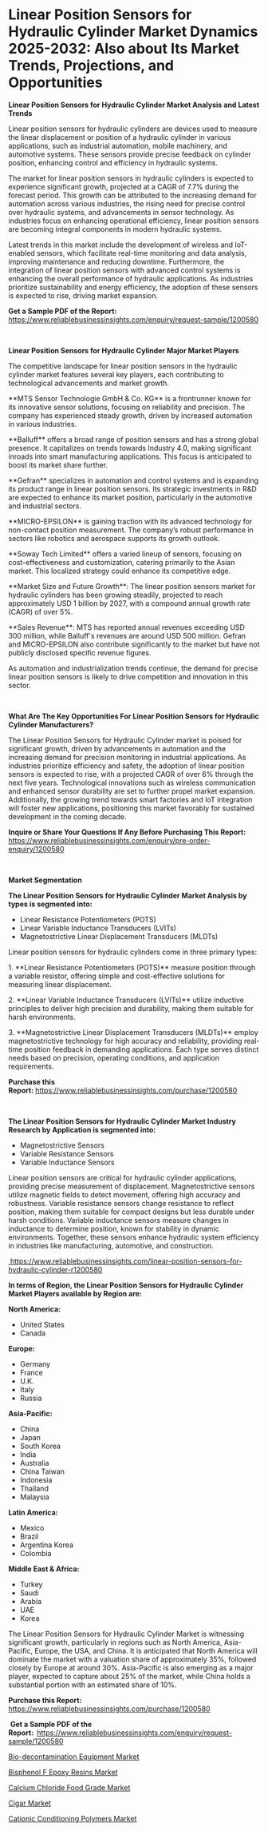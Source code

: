 <p><h1>Linear Position Sensors for Hydraulic Cylinder Market Dynamics 2025-2032: Also about Its Market Trends, Projections, and Opportunities</h1></p><p><strong>Linear Position Sensors for Hydraulic Cylinder Market Analysis and Latest Trends</strong></p>
<p><p>Linear position sensors for hydraulic cylinders are devices used to measure the linear displacement or position of a hydraulic cylinder in various applications, such as industrial automation, mobile machinery, and automotive systems. These sensors provide precise feedback on cylinder position, enhancing control and efficiency in hydraulic systems.</p><p>The market for linear position sensors in hydraulic cylinders is expected to experience significant growth, projected at a CAGR of 7.7% during the forecast period. This growth can be attributed to the increasing demand for automation across various industries, the rising need for precise control over hydraulic systems, and advancements in sensor technology. As industries focus on enhancing operational efficiency, linear position sensors are becoming integral components in modern hydraulic systems.</p><p>Latest trends in this market include the development of wireless and IoT-enabled sensors, which facilitate real-time monitoring and data analysis, improving maintenance and reducing downtime. Furthermore, the integration of linear position sensors with advanced control systems is enhancing the overall performance of hydraulic applications. As industries prioritize sustainability and energy efficiency, the adoption of these sensors is expected to rise, driving market expansion.</p></p>
<p><strong>Get a Sample PDF of the Report:&nbsp;</strong> <a href="https://www.reliablebusinessinsights.com/enquiry/request-sample/1200580?utm_campaign=57&utm_medium=2&utm_source=Github&utm_content=ia&utm_term=22032025&utm_id=linear-position-sensors-for-hydraulic-cylinder">https://www.reliablebusinessinsights.com/enquiry/request-sample/1200580</a></p>
<p>&nbsp;</p>
<p><strong>Linear Position Sensors for Hydraulic Cylinder Major Market Players</strong></p>
<p><p>The competitive landscape for linear position sensors in the hydraulic cylinder market features several key players, each contributing to technological advancements and market growth. </p><p>**MTS Sensor Technologie GmbH & Co. KG** is a frontrunner known for its innovative sensor solutions, focusing on reliability and precision. The company has experienced steady growth, driven by increased automation in various industries. </p><p>**Balluff** offers a broad range of position sensors and has a strong global presence. It capitalizes on trends towards Industry 4.0, making significant inroads into smart manufacturing applications. This focus is anticipated to boost its market share further.</p><p>**Gefran** specializes in automation and control systems and is expanding its product range in linear position sensors. Its strategic investments in R&D are expected to enhance its market position, particularly in the automotive and industrial sectors.</p><p>**MICRO-EPSILON** is gaining traction with its advanced technology for non-contact position measurement. The company’s robust performance in sectors like robotics and aerospace supports its growth outlook.</p><p>**Soway Tech Limited** offers a varied lineup of sensors, focusing on cost-effectiveness and customization, catering primarily to the Asian market. This localized strategy could enhance its competitive edge.</p><p>**Market Size and Future Growth**: The linear position sensors market for hydraulic cylinders has been growing steadily, projected to reach approximately USD 1 billion by 2027, with a compound annual growth rate (CAGR) of over 5%. </p><p>**Sales Revenue**: MTS has reported annual revenues exceeding USD 300 million, while Balluff's revenues are around USD 500 million. Gefran and MICRO-EPSILON also contribute significantly to the market but have not publicly disclosed specific revenue figures.</p><p>As automation and industrialization trends continue, the demand for precise linear position sensors is likely to drive competition and innovation in this sector.</p></p>
<p>&nbsp;</p>
<p><strong>What Are The Key Opportunities For Linear Position Sensors for Hydraulic Cylinder Manufacturers?</strong></p>
<p><p>The Linear Position Sensors for Hydraulic Cylinder market is poised for significant growth, driven by advancements in automation and the increasing demand for precision monitoring in industrial applications. As industries prioritize efficiency and safety, the adoption of linear position sensors is expected to rise, with a projected CAGR of over 6% through the next five years. Technological innovations such as wireless communication and enhanced sensor durability are set to further propel market expansion. Additionally, the growing trend towards smart factories and IoT integration will foster new applications, positioning this market favorably for sustained development in the coming decade.</p></p>
<p><strong>Inquire or Share Your Questions If Any Before Purchasing This Report:</strong> <a href="https://www.reliablebusinessinsights.com/enquiry/pre-order-enquiry/1200580?utm_campaign=57&utm_medium=2&utm_source=Github&utm_content=ia&utm_term=22032025&utm_id=linear-position-sensors-for-hydraulic-cylinder">https://www.reliablebusinessinsights.com/enquiry/pre-order-enquiry/1200580</a></p>
<p>&nbsp;</p>
<p><strong>Market Segmentation</strong></p>
<p><strong>The Linear Position Sensors for Hydraulic Cylinder Market Analysis by types is segmented into:</strong></p>
<p><ul><li>Linear Resistance Potentiometers (POTS)</li><li>Linear Variable Inductance Transducers (LVITs)</li><li>Magnetostrictive Linear Displacement Transducers (MLDTs)</li></ul></p>
<p><p>Linear position sensors for hydraulic cylinders come in three primary types: </p><p>1. **Linear Resistance Potentiometers (POTS)** measure position through a variable resistor, offering simple and cost-effective solutions for measuring linear displacement.</p><p>2. **Linear Variable Inductance Transducers (LVITs)** utilize inductive principles to deliver high precision and durability, making them suitable for harsh environments.</p><p>3. **Magnetostrictive Linear Displacement Transducers (MLDTs)** employ magnetostrictive technology for high accuracy and reliability, providing real-time position feedback in demanding applications. Each type serves distinct needs based on precision, operating conditions, and application requirements.</p></p>
<p><strong>Purchase this Report:&nbsp;</strong><a href="https://www.reliablebusinessinsights.com/purchase/1200580?utm_campaign=57&utm_medium=2&utm_source=Github&utm_content=ia&utm_term=22032025&utm_id=linear-position-sensors-for-hydraulic-cylinder">https://www.reliablebusinessinsights.com/purchase/1200580</a></p>
<p>&nbsp;</p>
<p><strong>The Linear Position Sensors for Hydraulic Cylinder Market Industry Research by Application is segmented into:</strong></p>
<p><ul><li>Magnetostrictive Sensors</li><li>Variable Resistance Sensors</li><li>Variable Inductance Sensors</li></ul></p>
<p><p>Linear position sensors are critical for hydraulic cylinder applications, providing precise measurement of displacement. Magnetostrictive sensors utilize magnetic fields to detect movement, offering high accuracy and robustness. Variable resistance sensors change resistance to reflect position, making them suitable for compact designs but less durable under harsh conditions. Variable inductance sensors measure changes in inductance to determine position, known for stability in dynamic environments. Together, these sensors enhance hydraulic system efficiency in industries like manufacturing, automotive, and construction.</p></p>
<p><a href="https://www.reliablebusinessinsights.com/linear-position-sensors-for-hydraulic-cylinder-r1200580?utm_campaign=57&utm_medium=2&utm_source=Github&utm_content=ia&utm_term=22032025&utm_id=linear-position-sensors-for-hydraulic-cylinder">&nbsp;https://www.reliablebusinessinsights.com/linear-position-sensors-for-hydraulic-cylinder-r1200580</a></p>
<p><strong>In terms of Region, the Linear Position Sensors for Hydraulic Cylinder Market Players available by Region are:</strong></p>
<p>
    <p> <strong> North America: </strong>
        <ul>
            <li>United States</li>
            <li>Canada</li>
        </ul>
        </p> 
    <p> <strong> Europe: </strong>
        <ul>
            <li>Germany</li>
            <li>France</li>
            <li>U.K.</li>
            <li>Italy</li>
            <li>Russia</li>
        </ul>
        </p> 
    <p> <strong> Asia-Pacific: </strong>
        <ul>
            <li>China</li>
            <li>Japan</li>
            <li>South Korea</li>
            <li>India</li>
            <li>Australia</li>
            <li>China Taiwan</li>
            <li>Indonesia</li>
            <li>Thailand</li>
            <li>Malaysia</li>
        </ul>
        </p> 
    <p> <strong> Latin America: </strong>
        <ul>
            <li>Mexico</li>
            <li>Brazil</li>
            <li>Argentina Korea</li>
            <li>Colombia</li>
        </ul>
        </p> 
    <p> <strong> Middle East & Africa: </strong>
        <ul>
            <li>Turkey</li>
            <li>Saudi</li>
            <li>Arabia</li>
            <li>UAE</li>
            <li>Korea</li>
        </ul>
    </p>
    </p>
<p><p>The Linear Position Sensors for Hydraulic Cylinder Market is witnessing significant growth, particularly in regions such as North America, Asia-Pacific, Europe, the USA, and China. It is anticipated that North America will dominate the market with a valuation share of approximately 35%, followed closely by Europe at around 30%. Asia-Pacific is also emerging as a major player, expected to capture about 25% of the market, while China holds a substantial portion with an estimated share of 10%.</p></p>
<p><strong>Purchase this Report: </strong><a href="https://www.reliablebusinessinsights.com/purchase/1200580?utm_campaign=57&utm_medium=2&utm_source=Github&utm_content=ia&utm_term=22032025&utm_id=linear-position-sensors-for-hydraulic-cylinder">https://www.reliablebusinessinsights.com/purchase/1200580</a></p>
<p>&nbsp;<strong>Get a Sample PDF of the Report:&nbsp;&nbsp;</strong><a href="https://www.reliablebusinessinsights.com/enquiry/request-sample/1200580?utm_campaign=57&utm_medium=2&utm_source=Github&utm_content=ia&utm_term=22032025&utm_id=linear-position-sensors-for-hydraulic-cylinder">https://www.reliablebusinessinsights.com/enquiry/request-sample/1200580</a></p>
<p><strong></strong></p>
<p><p><a href="https://github.com/pllahoithana9/Market-Research-Report-List-1/blob/main/bio-decontamination-equipment-market.md?utm_campaign=57&utm_medium=2&utm_source=Github&utm_content=ia&utm_term=22032025&utm_id=linear-position-sensors-for-hydraulic-cylinder">Bio-decontamination Equipment Market</a></p><p><a href="https://github.com/zeyddaddo4/Market-Research-Report-List-1/blob/main/bisphenol-f-epoxy-resins-market.md?utm_campaign=57&utm_medium=2&utm_source=Github&utm_content=ia&utm_term=22032025&utm_id=linear-position-sensors-for-hydraulic-cylinder">Bisphenol F Epoxy Resins Market</a></p><p><a href="https://github.com/snakewaduddx/Market-Research-Report-List-1/blob/main/calcium-chloride-food-grade-market.md?utm_campaign=57&utm_medium=2&utm_source=Github&utm_content=ia&utm_term=22032025&utm_id=linear-position-sensors-for-hydraulic-cylinder">Calcium Chloride Food Grade Market</a></p><p><a href="https://github.com/siriocooch4a/Market-Research-Report-List-1/blob/main/cigar-market.md?utm_campaign=57&utm_medium=2&utm_source=Github&utm_content=ia&utm_term=22032025&utm_id=linear-position-sensors-for-hydraulic-cylinder">Cigar Market</a></p><p><a href="https://github.com/sakuniniray98/Market-Research-Report-List-1/blob/main/cationic-conditioning-polymers-market.md?utm_campaign=57&utm_medium=2&utm_source=Github&utm_content=ia&utm_term=22032025&utm_id=linear-position-sensors-for-hydraulic-cylinder">Cationic Conditioning Polymers Market</a></p></p>